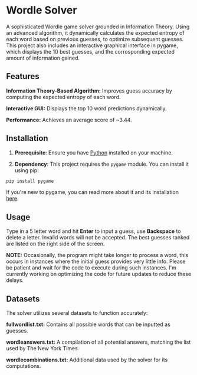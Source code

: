 # Wordle Solver

A sophisticated Wordle game solver grounded in Information Theory. Using an advanced algorithm, it dynamically calculates the expected entropy of each word based on previous guesses, to optimize subsequent guesses. This project also includes an interactive graphical interface in pygame, which displays the 10 best guesses, and the corrosponding expected amount of information gained.

## Features

**Information Theory-Based Algorithm:** Improves guess accuracy by computing the expected entropy of each word.

**Interactive GUI:** Displays the top 10 word predictions dynamically.

**Performance:** Achieves an average score of ~3.44.

## Installation

1. **Prerequisite**: Ensure you have [Python](https://www.python.org/downloads/) installed on your machine.

2. **Dependency**: This project requires the `pygame` module. You can install it using pip:

```bash
pip install pygame
```

If you're new to pygame, you can read more about it and its installation [here](https://www.pygame.org/wiki/GettingStarted).

## Usage

Type in a 5 letter word and hit **Enter** to input a guess, use **Backspace** to delete a letter. Invalid words will not be accepted. The best guesses ranked are listed on the right side of the screen.

**NOTE:** Occasionally, the program might take longer to process a word, this occurs in instances where the initial guess provides very little info. Please be patient and wait for the code to execute during such instances. I'm currently working on optimizing the code for future updates to reduce these delays.

## Datasets
The solver utilizes several datasets to function accurately:

**fullwordlist.txt:** Contains all possible words that can be inputted as guesses.

**wordleanswers.txt:** A compilation of all potential answers, matching the list used by The New York Times.

**wordlecombinations.txt:** Additional data used by the solver for its computations.
